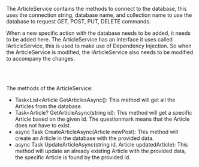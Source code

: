 The ArticleService contains the methods to connect to the database, this uses the connection string, database name, and collection name to use the database to  request GET, POST, PUT, DELETE commands.

When a new specific action with the database needs to be added, it needs to be added here. The ArticleService has an interface it uses called IArticleService, this is used to make use of Dependency Injection. So when the ArticleService is modified, the IArticleService also needs to be modified to accompany the changes.

<br></br>

The methods of the ArticleService:
- Task<List<Article GetArticlesAsync(): This method will get all the Articles from the database.
- Task<Article? GetArticleAsync(string id): This method will get a specific Article based on the given id. The questionmark means that the Article does not have to exist.
- async Task CreateArticleAsync(Article newPost): This method will create an Article in the database with the provided data.
- async Task UpdateArticleAsync(string id, Article updatedArticle): This method will update an already existing Article with the provided data, the specific Article is found by the provided id.